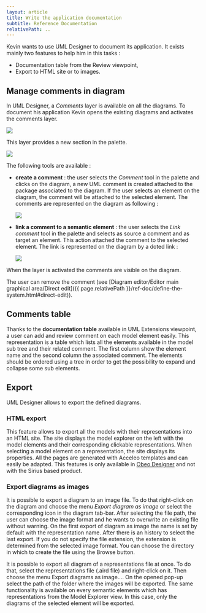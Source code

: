 ```yaml
---
layout: article
title: Write the application documentation
subtitle: Reference Documentation
relativePath: ..
---
```


Kevin wants to use UML Designer to document its application. It exists mainly two features to help him in this tasks :

-   Documentation table from the Review viewpoint,
-   Export to HTML site or to images.

Manage comments in diagram
--------------------------

In UML Designer, a *Comments* layer is available on all the diagrams. To document his application Kevin opens the existing diagrams and activates the comments layer.

![]({{page.relativePath}}/images/CommentsLayer.png)

This layer provides a new section in the palette.

![]({{page.relativePath}}/images/CommentsLayerPalette.png)

The following tools are available :

-   **create a comment** : the user selects the *Comment* tool in the palette and clicks on the diagram, a new UML comment is created attached to the package associated to the diagram. If the user selects an element on the diagram, the comment will be attached to the selected element. The comments are represented on the diagram as following :

    ![]({{page.relativePath}}/images/CommentsLayerComment.png)
    
-   **link a comment to a semantic element** : the user selects the *Link comment* tool in the palette and selects as source a comment and as target an element. This action attached the comment to the selected element. The link is represented on the diagram by a doted link :
    
    ![]({{page.relativePath}}/images/CommentsLayerLink.png)

When the layer is activated the comments are visible on the diagram.

The user can remove the comment (see [Diagram editor/Editor main graphical area/Direct edit]({{ page.relativePath }}/ref-doc/define-the-system.html#direct-edit)).

Comments table
--------------

Thanks to the **documentation table** available in UML Extensions viewpoint, a user can add and review comment on each model element easily. This representation is a table which lists all the elements available in the model sub tree and their related comment.
The first column show the element name and the second column the associated comment.
The elements should be ordered using a tree in order to get the possibility to expand and collapse some sub elements.

Export
------

UML Designer allows to export the defined diagrams.

### HTML export

This feature allows to export all the models with their representations into an HTML site. The site displays the model explorer on the left with the model elements and their corresponding clickable representations. When selecting a model element on a representation, the site displays its properties. All the pages are generated with Acceleo templates and can easily be adapted. This features is only available in [Obeo Designer](http://www.obeodesigner.com/) and not with the Sirius based product.

### Export diagrams as images

It is possible to export a diagram to an image file. To do that right-click on the diagram and choose the menu *Export diagram as image* or select the corresponding icon in the diagram tab-bar. After selecting the file path, the user can choose the image format and he wants to overwrite an existing file without warning. On the first export of diagram as image the name is set by default with the representation name. After there is an history to select the last export. If you do not specify the file extension, the extension is determined from the selected image format. You can choose the directory in which to create the file using the Browse button.

It is possible to export all diagram of a representations file at once. To do that, select the representations file (.aird file) and right-click on it. Then choose the menu Export diagrams as image.... On the opened pop-up select the path of the folder where the images will be exported.
The same functionality is available on every semantic elements which has representations from the Model Explorer view. In this case, only the diagrams of the selected element will be exported.
